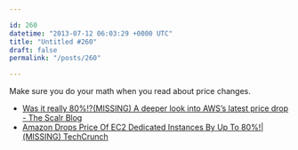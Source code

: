 ```yaml
---

id: 260
datetime: "2013-07-12 06:03:29 +0000 UTC"
title: "Untitled #260"
draft: false
permalink: "/posts/260"

---
```


Make sure you do your math when you read about price changes. 

 
 * [Was it really 80%!?(MISSING) A deeper look into AWS’s latest price drop - The Scalr Blog](http://blog.scalr.com/post/55124166362/was-it-really-80-a-deeper-look-into-aws-latest)
 * [Amazon Drops Price Of EC2 Dedicated Instances By Up To 80%!|(MISSING) TechCrunch](http://techcrunch.com/2013/07/10/amazon-drops-price-of-ec2-dedicated-instances-by-up-to-80/)


